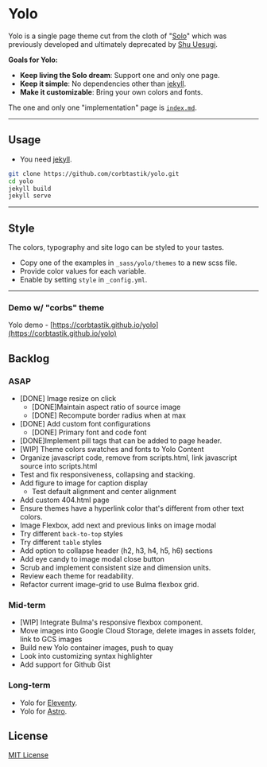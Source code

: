 # Yolo

Yolo is a single page theme cut from the cloth of "[Solo](http://chibicode.github.io/solo)" which was previously developed and ultimately deprecated by [Shu Uesugi](https://github.com/chibicode).

__Goals for Yolo:__

* __Keep living the Solo dream__: Support one and only one page.
* __Keep it simple__: No dependencies other than [jekyll](https://jekyllrb.com/).
* __Make it customizable__: Bring your own colors and fonts.

The one and only one "implementation" page is [`index.md`](/index.md).

---

## Usage

* You need [jekyll](https://jekyllrb.com/).

```bash
git clone https://github.com/corbtastik/yolo.git
cd yolo
jekyll build
jekyll serve
```

---

## Style

The colors, typography and site logo can be styled to your tastes.

* Copy one of the examples in `_sass/yolo/themes` to a new scss file.
* Provide color values for each variable.
* Enable by setting `style` in `_config.yml`.

---

### Demo w/ "corbs" theme

Yolo demo - [https://corbtastik.github.io/yolo](https://corbtastik.github.io/yolo)

## Backlog

### ASAP

* [DONE] Image resize on click
  * [DONE]Maintain aspect ratio of source image
  * [DONE] Recompute border radius when at max
* [DONE] Add custom font configurations
  * [DONE] Primary font and code font
* [DONE]Implement pill tags that can be added to page header.
* [WIP] Theme colors swatches and fonts to Yolo Content
* Organize javascript code, remove from scripts.html, link javascript source into scripts.html
* Test and fix responsiveness, collapsing and stacking.
* Add figure to image for caption display
  * Test default alignment and center alignment
* Add custom 404.html page
* Ensure themes have a hyperlink color that's different from other text colors.
* Image Flexbox, add next and previous links on image modal
* Try different `back-to-top` styles
* Try different `table` styles
* Add option to collapse header (h2, h3, h4, h5, h6) sections
* Add eye candy to image modal close button
* Scrub and implement consistent size and dimension units.
* Review each theme for readability.
* Refactor current image-grid to use Bulma flexbox grid.

### Mid-term

* [WIP] Integrate Bulma's responsive flexbox component.
* Move images into Google Cloud Storage, delete images in assets folder, link to GCS images
* Build new Yolo container images, push to quay
* Look into customizing syntax highlighter
* Add support for Github Gist

### Long-term

* Yolo for [Eleventy](https://www.11ty.dev/).
* Yolo for [Astro](https://astro.build/).

## License

[MIT License](/LICENSE)
